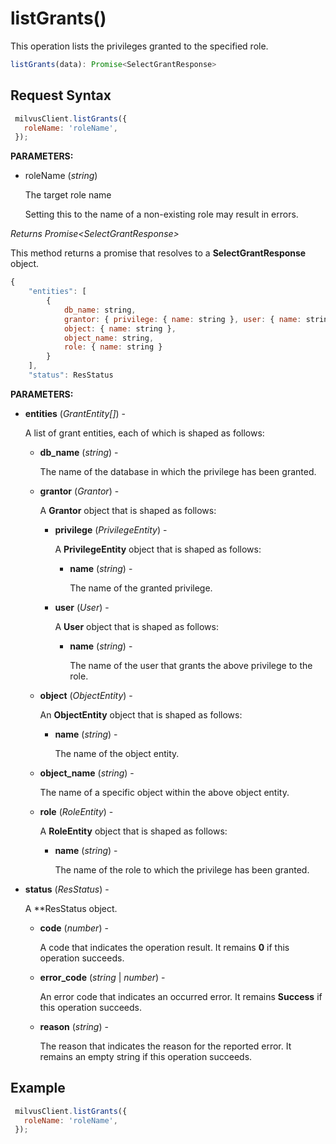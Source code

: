 # listGrants()

This operation lists the privileges granted to the specified role.

```javascript
listGrants(data): Promise<SelectGrantResponse>
```

## Request Syntax

```javascript
 milvusClient.listGrants({
   roleName: 'roleName',
 });
```

**PARAMETERS:**

- roleName (*string*)  

    The target role name

    Setting this to the name of a non-existing role may result in errors.

*Returns Promise\<SelectGrantResponse>*

This method returns a promise that resolves to a **SelectGrantResponse** object.

```javascript
{
    "entities": [
        {
            db_name: string,
            grantor: { privilege: { name: string }, user: { name: string } },
            object: { name: string },
            object_name: string,
            role: { name: string }
        }
    ],
    "status": ResStatus
```

**PARAMETERS:**

- **entities** (*GrantEntity[]*) -

    A list of grant entities, each of which is shaped as follows:

    - **db_name** (*string*) -

        The name of the database in which the privilege has been granted.

    - **grantor** (*Grantor*) -

        A **Grantor** object that is shaped as follows:

        - **privilege** (*PrivilegeEntity*) -

            A **PrivilegeEntity** object that is shaped as follows:

            - **name** (*string*) - 

                The name of the granted privilege.

        - **user** (*User*) - 

            A **User** object that is shaped as follows:

            - **name** (*string*) - 

                The name of the user that grants the above privilege to the role. 

    - **object** (*ObjectEntity*) -

        An **ObjectEntity** object that is shaped as follows:

        - **name** (*string*) - 

            The name of the object entity.

    - **object_name** (*string*) -

        The name of a specific object within the above object entity.

    - **role** (*RoleEntity*) -   

        A **RoleEntity** object that is shaped as follows:

        - **name** (*string*) - 

            The name of the role to which the privilege has been granted.

- **status** (*ResStatus*) -

    A **ResStatus object.

    - **code** (*number*) -

        A code that indicates the operation result. It remains **0** if this operation succeeds.

    - **error_code** (*string* | *number*) -

        An error code that indicates an occurred error. It remains **Success** if this operation succeeds. 

    - **reason** (*string*) - 

        The reason that indicates the reason for the reported error. It remains an empty string if this operation succeeds.

## Example

```javascript
 milvusClient.listGrants({
   roleName: 'roleName',
 });
```
